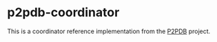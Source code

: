 # p2pdb-coordinator

This is a coordinator reference implementation from the [P2PDB](https://github.com/DSLAM-UMD/P2PDB) project.
